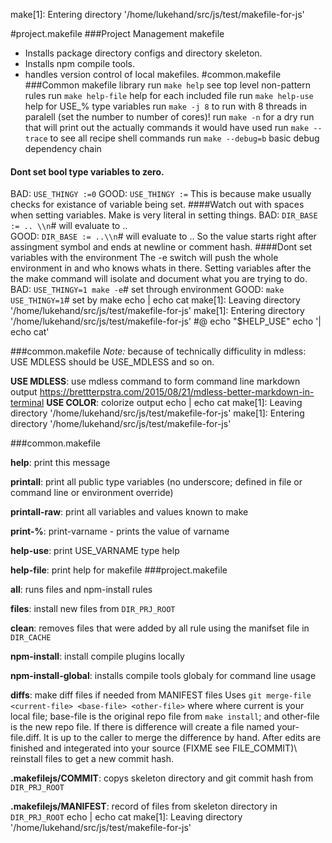 make[1]: Entering directory '/home/lukehand/src/js/test/makefile-for-js'

#project.makefile 
###Project Management makefile 
- Installs package directory configs and directory skeleton. 
- Installs npm compile tools. 
- handles version control of local makefiles. 
#common.makefile 
###Common makefile library 
run `make help` see top level non-pattern rules 
run `make help-file` help for each included file 
run `make help-use` help for USE_\% type variables 
run `make -j 8` to run with 8 threads in paralell (set the number to number of cores)! 
run `make -n` for a dry run that will print out the actually commands it would have used 
run `make --trace` to see all recipe shell commands 
run `make --debug=b` basic debug dependency chain 
#### Dont set bool type variables to zero. 
BAD: `USE_THINGY :=0` 
GOOD: `USE_THINGY :=` 
This is because make usually checks for existance of variable being set. 
####Watch out with spaces when setting variables. 
Make is very literal in setting things. 
BAD: `DIR_BASE := .. \\n`# will evaluate to ..  
GOOD: `DIR_BASE := ..\\n`# will evaluate to .. 
So the value starts right after assingment symbol and ends at newline or comment hash. 
####Dont set variables with the environment 
The -e switch will push the whole environment in and who knows whats in there. 
Setting variables after the the make command will isolate and document what you are trying to do. 
BAD: `USE_THINGY=1 make -e`# set through environment 
GOOD: `make USE_THINGY=1`# set by make echo | echo cat
make[1]: Leaving directory '/home/lukehand/src/js/test/makefile-for-js'
make[1]: Entering directory '/home/lukehand/src/js/test/makefile-for-js'
#@ echo "$HELP_USE" echo '| echo cat'

###common.makefile 
    *Note:* because of technically difficulity in mdless: USE MDLESS should be USE_MDLESS and so on.
 
**USE MDLESS**: use mdless command to form command line markdown output 
     https://brettterpstra.com/2015/08/21/mdless-better-markdown-in-terminal 
**USE COLOR**: colorize output echo | echo cat
make[1]: Leaving directory '/home/lukehand/src/js/test/makefile-for-js'
make[1]: Entering directory '/home/lukehand/src/js/test/makefile-for-js'

###common.makefile 

**help**: print this message 

**printall**: print all public type variables (no underscore; defined in file or command line or environment override) 

**printall-raw**: print all variables and values known to make 

**print-%**: print-varname - prints the value of varname 

**help-use**: print USE_VARNAME type help 

**help-file**: print help for makefile 
###project.makefile 

**all**: runs files and npm-install rules 

**files**: install new files from `DIR_PRJ_ROOT` 

**clean**: removes files that were added by all rule using the manifset file in `DIR_CACHE` 

**npm-install**: install compile plugins locally 

**npm-install-global**: installs compile tools globaly for command line usage 

**diffs**: make diff files if needed from MANIFEST files 
    Uses `git merge-file <current-file> <base-file> <other-file>` where 
    where current is your local file; base-file is the original repo file from `make install`; 
    and other-file is the new repo file. If there is difference will create a file named 
    your-file.diff. It is up to the caller to merge the difference by hand. After 
    edits are finished and integerated into your source (FIXME see FILE_COMMIT)\ reinstall files to get a new commit hash. 

**.makefilejs/COMMIT**: copys skeleton directory and git commit hash from `DIR_PRJ_ROOT` 

**.makefilejs/MANIFEST**: record of files from skeleton directory in `DIR_PRJ_ROOT` echo | echo cat
make[1]: Leaving directory '/home/lukehand/src/js/test/makefile-for-js'

